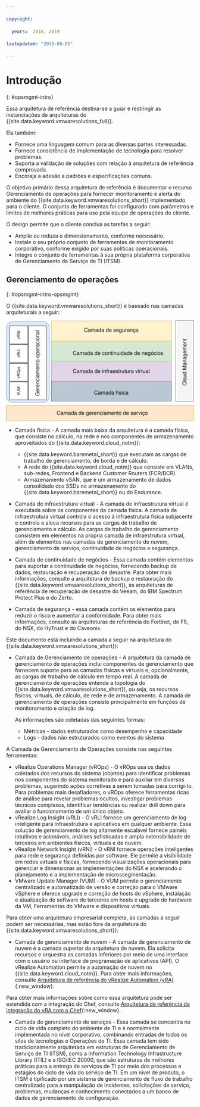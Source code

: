 ```yaml
---

copyright:

  years:  2016, 2019

lastupdated: "2019-08-05"

---
```


# Introdução
{: #opsmgmt-intro}

Essa arquitetura de referência destina-se a guiar e restringir as instanciações de arquiteturas do {{site.data.keyword.vmwaresolutions_full}}.

Ela também:
* Fornece uma linguagem comum para as diversas partes interessadas.
* Fornece consistência de implementação de tecnologia para resolver problemas.
* Suporta a validação de soluções com relação à arquitetura de referência comprovada.
* Encoraja a adesão a padrões e especificações comuns.

O objetivo primário dessa arquitetura de referência é documentar o recurso Gerenciamento de operações para fornecer monitoramento e alerta do ambiente do {{site.data.keyword.vmwaresolutions_short}} implementado para o cliente. O conjunto de ferramentas foi configurado com parâmetros e limites de melhores práticas para uso pela equipe de operações do cliente.

O design permite que o cliente conclua as tarefas a seguir:
* Amplie ou reduza o dimensionamento, conforme necessário.
* Instale o seu próprio conjunto de ferramentas de monitoramento corporativo, conforme exigido por suas políticas operacionais.
* Integre o conjunto de ferramentas à sua própria plataforma corporativa de Gerenciamento de Serviço de TI (ITSM).

## Gerenciamento de operações
{: #opsmgmt-intro-opsmgmt}

O {{site.data.keyword.vmwaresolutions_short}} é baseado nas camadas arquiteturais a seguir:

![Diagrama de arquitetura](../../images/opsmgmt-architecture.svg "Diagrama de arquitetura")

* Camada física - A camada mais baixa da arquitetura é a camada física, que consiste no cálculo, na rede e nos componentes de armazenamento aproveitados do {{site.data.keyword.cloud_notm}}:
  * {{site.data.keyword.baremetal_short}} que executam as cargas de trabalho de gerenciamento, de borda e de cálculo.
  * A rede do {{site.data.keyword.cloud_notm}} que consiste em VLANs, sub-redes, Frontend e Backend Customer Routers (FCR/BCR).
  * Armazenamento vSAN, que é um armazenamento de dados consolidado dos SSDs no armazenamento do {{site.data.keyword.baremetal_short}} ou do Endurance.

* Camada de infraestrutura virtual - A camada de infraestrutura virtual é executada sobre os componentes da camada física. A camada de infraestrutura virtual controla o acesso à infraestrutura física subjacente e controla e aloca recursos para as cargas de trabalho de gerenciamento e cálculo. As cargas de trabalho de gerenciamento consistem em elementos na própria camada de infraestrutura virtual, além de elementos nas camadas de gerenciamento de nuvem, gerenciamento de serviço, continuidade de negócios e segurança.

* Camada de continuidade de negócios - Essa camada contém elementos para suportar a continuidade de negócios, fornecendo backup de dados, restauração e recuperação de desastre. Para obter mais informações, consulte a arquitetura de backup e restauração do {{site.data.keyword.vmwaresolutions_short}}, as arquiteturas de referência de recuperação de desastre do Veeam, do IBM Spectrum Protect Plus e do Zerto.

* Camada de segurança - essa camada contém os elementos para reduzir o risco e aumentar a conformidade. Para obter mais informações, consulte as arquiteturas de referência do Fortinet, do F5, do NSX, do HyTrust e do Caveonix.

Este documento está incluindo a camada a seguir na arquitetura do {{site.data.keyword.vmwaresolutions_short}}:

* Camada de Gerenciamento de operações - A arquitetura da camada de gerenciamento de operações inclui componentes de gerenciamento que fornecem suporte para as camadas físicas e virtuais e, opcionalmente, as cargas de trabalho de cálculo em tempo real. A camada de gerenciamento de operações entende a topologia do {{site.data.keyword.vmwaresolutions_short}}, ou seja, os recursos físicos, virtuais, de cálculo, de rede e de armazenamento. A camada de gerenciamento de operações consiste principalmente em funções de monitoramento e criação de log.

  As informações são coletadas das seguintes formas:
    * Métricas - dados estruturados como desempenho e capacidade
    * Logs - dados não estruturados como eventos do sistema

A Camada de Gerenciamento de Operações consiste nas seguintes ferramentas:

* vRealize Operations Manager (vROps) - O vROps usa os dados coletados dos recursos do sistema (objetos) para identificar problemas nos componentes do sistema monitorado e para auxiliar em diversos problemas, sugerindo ações corretivas a serem tomadas para corrigi-lo. Para problemas mais desafiadores, o vROps oferece ferramentas ricas de análise para revelar problemas ocultos, investigar problemas técnicos complexos, identificar tendências ou realizar drill down para avaliar o funcionamento de um único objeto.
* vRealize Log Insight (vRLI) - O vRLI fornece um gerenciamento de log inteligente para infraestrutura e aplicativos em qualquer ambiente. Essa solução de gerenciamento de log altamente escalável fornece painéis intuitivos e acionáveis, análises sofisticadas e ampla extensibilidade de terceiros em ambientes físicos, virtuais e de nuvem.
* vRealize Network Insight (vRNI) - O vRNI fornece operações inteligentes para rede e segurança definidas por software. Ele permite a visibilidade em redes virtuais e físicas, fornecendo visualizações operacionais para gerenciar e dimensionar as implementações do NSX e acelerando o planejamento e a implementação de microssegmentação.
* VMware Update Manager (VUM) - O VUM permite o gerenciamento centralizado e automatizado de versão e correção para o VMware vSphere e oferece upgrade e correção de hosts do vSphere, instalação e atualização de software de terceiros em hosts e upgrade de hardware da VM, Ferramentas do VMware e dispositivos virtuais.

Para obter uma arquitetura empresarial completa, as camadas a seguir podem ser necessárias, mas estão fora da arquitetura do {{site.data.keyword.vmwaresolutions_short}}:

* Camada de gerenciamento de nuvem - A camada de gerenciamento de nuvem é a camada superior da arquitetura de nuvem. Ela solicita recursos e orquestra as camadas inferiores por meio de uma interface com o usuário ou interface de programação de aplicativos (API). O vRealize Automation permite a automação de nuvem no {{site.data.keyword.cloud_notm}}. Para obter mais informações, consulte [Arquitetura de referência do vRealize Automation (vRA)](https://www.ibm.com/cloud/garage/files/IBM_Cloud_for_VMware_Solutions_VRA_Architecture_v1.pdf){:new_window}.

Para obter mais informações sobre como essa arquitetura pode ser estendida com a integração do Chef, consulte [Arquitetura de referência da integração do vRA com o Chef](https://www.ibm.com/cloud/garage/files/IBM_Cloud_for_VMware_Solutions_VRA_Chef_Integration_Architecture.pdf){:new_window}.

* Camada de gerenciamento de serviços - Essa camada se concentra no ciclo de vida completo do ambiente de TI e é normalmente implementada no nível corporativo, combinando entradas de todos os silos de tecnologias e Operações de TI. Essa camada tem sido tradicionalmente arquitetada em estruturas de Gerenciamento de Serviço de TI (ITSM), como a Information Technology Infrastructure Library (ITIL) e a ISO/IEC 20000, que são estruturas de melhores práticas para a entrega de serviços de TI por meio dos processos e estágios do ciclo de vida do serviço de TI. Em um nível de produto, o ITSM é tipificado por um sistema de gerenciamento de fluxo de trabalho centralizado para a manipulação de incidentes, solicitações de serviço, problemas, mudanças e conhecimento conectados a um banco de dados de gerenciamento de configuração.
